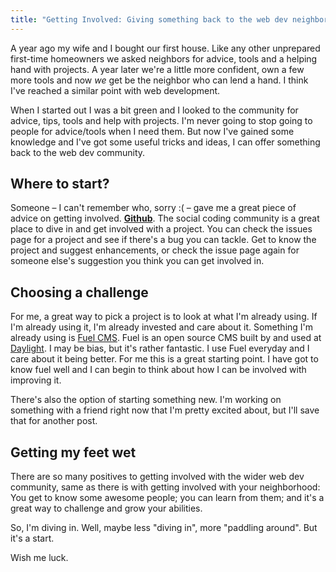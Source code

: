 ```yaml
---
title: "Getting Involved: Giving something back to the web dev neighborhood"
---
```


A year ago my wife and I bought our first house. Like any other unprepared first-time homeowners we asked neighbors for advice, tools and a helping hand with projects. A year later we're a little more confident, own a few more tools and now _we_ get be the neighbor who can lend a hand. I think I've reached a similar point with web development.

When I started out I was a bit green and I looked to the community for advice, tips, tools and help with projects. I'm never going to stop going to people for advice/tools when I need them. But now I've gained some knowledge and I've got some useful tricks and ideas, I can offer something back to the web dev community.

Where to start?
----
Someone &ndash; I can't remember who, sorry :( &ndash; gave me a great piece of advice on getting involved. [**Github**](http://github.com). The social coding community is a great place to dive in and get involved with a project. You can check the issues page for a project and see if there's a bug you can tackle. Get to know the project and suggest enhancements, or check the issue page again for someone else's suggestion you think you can get involved in.

Choosing a challenge
----
For me, a great way to pick a project is to look at what I'm already using. If I'm already using it, I'm already invested and care about it. Something I'm already using is [Fuel CMS](http://getfuelcms.com). Fuel is an open source CMS built by and used at [Daylight](http://thedaylightstudio.com). I may be bias, but it's rather fantastic. I use Fuel everyday and I care about it being better. For me this is a great starting point. I have got to know fuel well and I can begin to think about how I can be involved with improving it.

There's also the option of starting something new. I'm working on something with a friend right now that I'm pretty excited about, but I'll save that for another post.

Getting my feet wet
----
There are so many positives to getting involved with the wider web dev community, same as there is with getting involved with your neighborhood: You get to know some awesome people; you can learn from them; and it's a great way to challenge and grow your abilities.

So, I'm diving in. Well, maybe less "diving in", more "paddling around". But it's a start.

Wish me luck.
